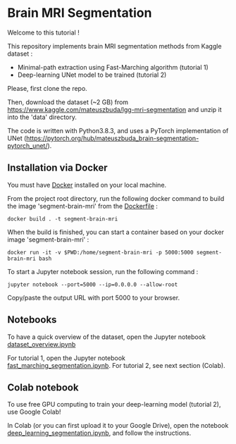 # Brain MRI Segmentation

Welcome to this tutorial !

This repository implements brain MRI segmentation methods from Kaggle dataset :
- Minimal-path extraction using Fast-Marching algorithm (tutorial 1)
- Deep-learning UNet model to be trained (tutorial 2)

Please, first clone the repo.

Then, download the dataset (~2 GB) from https://www.kaggle.com/mateuszbuda/lgg-mri-segmentation and unzip it into the 'data' directory.

The code is written with Python3.8.3, and uses a PyTorch implementation of UNet (https://pytorch.org/hub/mateuszbuda_brain-segmentation-pytorch_unet/).

## Installation via Docker

You must have [Docker](https://www.docker.com/) installed on your local machine.

From the project root directory, run the following docker command to build the image 'segment-brain-mri' from the [Dockerfile](Dockerfile) :
```
docker build . -t segment-brain-mri
```
When the build is finished, you can start a container based on your docker image 'segment-brain-mri' :
```
docker run -it -v $PWD:/home/segment-brain-mri -p 5000:5000 segment-brain-mri bash
```

To start a Jupyter notebook session, run the following command :
```
jupyter notebook --port=5000 --ip=0.0.0.0 --allow-root
```
Copy/paste the output URL with port 5000 to your browser.

## Notebooks

To have a quick overview of the dataset, open the Jupyter notebook
[dataset_overview.ipynb](notebooks/dataset_overview.ipynb)
 
For tutorial 1, open the Jupyter notebook [fast_marching_segmentation.ipynb](notebooks/fast_marching_segmentation.ipynb).
For tutorial 2, see next section (Colab).

## Colab notebook

To use free GPU computing to train your deep-learning model (tutorial 2), use Google Colab!

In Colab (or you can first upload it to your Google Drive), open the notebook [deep_learning_segmentation.ipynb](notebooks/deep_learning_segmentation.ipynb), and follow the instructions.